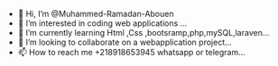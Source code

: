 - 👋 Hi, I’m @Muhammed-Ramadan-Abouen
- 👀 I’m interested in coding web applications ...
- 🌱 I’m currently learning Html ,Css ,bootsramp,php,mySQL,laraven...
- 💞️ I’m looking to collaborate on a webapplication project...
- 📫 How to reach me +218918653945 whatsapp or telegram...

<!---
Muhammed-Ramadan-Abouen/Muhammed-Ramadan-Abouen is a ✨ special ✨ repository because its `README.md` (this file) appears on your GitHub profile.
You can click the Preview link to take a look at your changes.
--->
